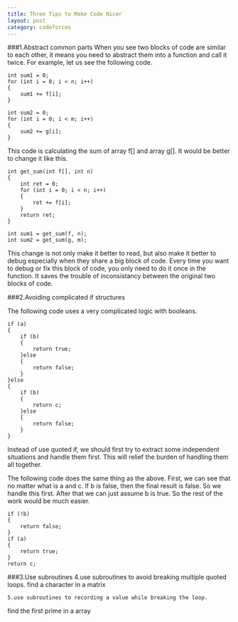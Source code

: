 ```yaml
---
title: Three Tips to Make Code Nicer
layout: post
category: codeforces
---
```


###1.Abstract common parts
When you see two blocks of code are similar to each other,
it means you need to abstract them into a function and call it twice. For example, let us see the following code.

	int sum1 = 0;
	for (int i = 0; i < n; i++)
	{
		sum1 += f[i];
	}

	int sum2 = 0;
	for (int i = 0; i < m; i++)
	{
		sum2 += g[i];
	}

This code is calculating the sum of array f[] and array g[].
It would be better to change it like this.

	int get_sum(int f[], int n)
	{
		int ret = 0;
		for (int i = 0; i < n; i++)
		{
			ret += f[i];
		}
		return ret;
	}

	int sum1 = get_sum(f, n);
	int sum2 = get_sum(g, m);

This change is not only make it better to read, but also make it better to debug especially when they share a big block of code.
Every time you want to debug or fix this block of code, you only need to do it once in the function.
It saves the trouble of inconsistancy between the original two blocks of code.

###2.Avoiding complicated if structures

The following code uses a very complicated logic with booleans.

	if (a)
	{
		if (b)
		{
			return true;
		}else
		{
			return false;
		}
	}else
	{
		if (b)
		{
			return c;
		}else
		{
			return false;
		}
	}

Instead of use quoted if, we should first try to extract some independent situations and handle them first. This will relief the burden of handling them all together.

The following code does the same thing as the above. First, we can see that no matter what is a and c. If b is false, then the final result is false. So we handle this first. After that we can just assume b is true. So the rest of the work would be much easier.

	if (!b)
	{
		return false;
	}
	if (a)
	{
		return true;
	}
	return c;


###3.Use subroutines
	4.use subroutines to avoid breaking multiple quoted loops.
find a character in a matrix

	5.use subroutines to recording a value while breaking the loop.
find the first prime in a array
